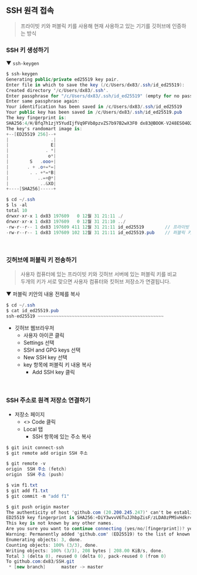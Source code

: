 ## SSH 원격 접속
> 프라이빗 키와 퍼블릭 키를 사용해 현재 사용하고 있는 기기를 깃허브에 인증하는 방식

### SSH 키 생성하기
▼ `ssh-keygen`
```c#
$ ssh-keygen
Generating public/private ed25519 key pair.
Enter file in which to save the key (/c/Users/dx83/.ssh/id_ed25519):             // 그냥 Enter
Created directory '/c/Users/dx83/.ssh'.
Enter passphrase for "/c/Users/dx83/.ssh/id_ed25519" (empty for no passphrase):  // 그냥 Enter
Enter same passphrase again:                                                     // 그냥 Enter
Your identification has been saved in /c/Users/dx83/.ssh/id_ed25519              // 프라이빗 키 경로
Your public key has been saved in /c/Users/dx83/.ssh/id_ed25519.pub              // 퍼블릭 키 경로
The key fingerprint is:
SHA256:4/H/Bfq7h1zjY5YudIjfVq9FVb8pzvZS7b97B2wX3F0 dx83@BOOK-V248ESO4O2
The key's randomart image is:
+--[ED25519 256]--+
|                .|
|                E|
|              . *|
|               o*|
|        S   .ooo+|
|       . + .o+=*=|
|        . . +*=*B|
|           ..=+@*|
|            ..&XO|
+----[SHA256]-----+

$ cd ~/.ssh
$ ls -al
total 10
drwxr-xr-x 1 dx83 197609   0 12월 31 21:11 ./
drwxr-xr-x 1 dx83 197609   0 12월 31 21:10 ../
-rw-r--r-- 1 dx83 197609 411 12월 31 21:11 id_ed25519        // 프라이빗 키
-rw-r--r-- 1 dx83 197609 102 12월 31 21:11 id_ed25519.pub    // 퍼블릭 키
```

<br>

### 깃허브에 퍼블릭 키 전송하기
> 사용자 컴퓨터에 있는 프라이빗 키와 깃허브 서버에 있는 퍼블릭 키를 비교<br>
> 두개의 키가 서로 맞으면 사용자 컴퓨터와 킷허브 저장소가 연결됩니다.

▼ 퍼블릭 키안의 내용 전체를 복사
```c#
$ cd ~/.ssh
$ cat id_ed25519.pub
ssh-ed25519 ~~~~~~~~~~~~~~~~~~~~~~~~~~~~~~~~~~~~~~~~~~~~~~~~
```
- 깃허브 웹브라우저
  - 사용자 아이콘 클릭
  - Settings 선택
  - SSH and GPG keys 선택
  - New SSH key 선택
  - key 항목에 퍼블릭 키 내용 복사
    - Add SSH key 클릭

<br>

### SSH 주소로 원격 저장소 연결하기
- 저장소 페이지
  - <> Code 클릭
  - Local 탭
    - SSH 항목에 있는 주소 복사
```c#
$ git init connect-ssh
$ git remote add origin SSH 주소

$ git remote -v
origin  SSH 주소 (fetch)
origin  SSH 주소 (push)

$ vim f1.txt
$ git add f1.txt
$ git commit -m "add f1"

$ git push origin master
The authenticity of host 'github.com (20.200.245.247)' can't be established.
ED25519 key fingerprint is SHA256:+DiY3wvvV6TuJJhbpZisF/zLDA0zPMSvHdkr4UvCOqU.
This key is not known by any other names.
Are you sure you want to continue connecting (yes/no/[fingerprint])? yes          // yes 만 로그인 없이 연결
Warning: Permanently added 'github.com' (ED25519) to the list of known hosts.
Enumerating objects: 3, done.
Counting objects: 100% (3/3), done.
Writing objects: 100% (3/3), 208 bytes | 208.00 KiB/s, done.
Total 3 (delta 0), reused 0 (delta 0), pack-reused 0 (from 0)
To github.com:dx83/SSH.git
 * [new branch]      master -> master
```
